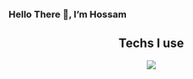 ### Hello There 👋, I’m Hossam

<h2 align="center">Techs I use</h2>
<p align="center">
  <a href="#">
      <img src="https://skillicons.dev/icons?i=ts,tailwind,css,react,nextjs,prisma,graphql,express,mongodb,postgres)" />
  </a>
</p>
